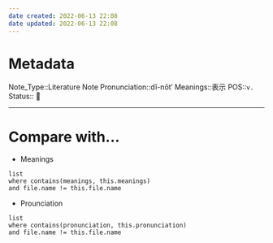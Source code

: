 ```yaml
---
date created: 2022-06-13 22:08
date updated: 2022-06-13 22:08
---
```


# Metadata

Note_Type::Literature Note
Pronunciation::dĭ-nōt′
Meanings::表示
POS::`v.`
Status:: 👶

---

# Compare with...

- Meanings

```dataview
list
where contains(meanings, this.meanings)
and file.name != this.file.name
```

- Prounciation

```dataview
list
where contains(pronunciation, this.pronunciation)
and file.name != this.file.name
```
